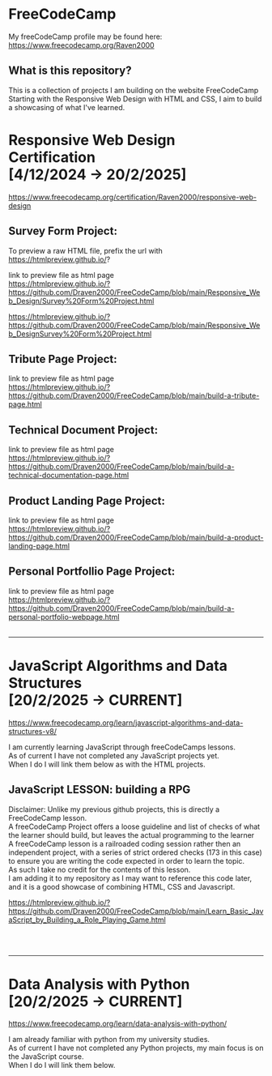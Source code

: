 # FreeCodeCamp

My freeCodeCamp profile may be found here:
https://www.freecodecamp.org/Raven2000 

What is this repository?
---
This is a collection of projects I am building on the website FreeCodeCamp<br>
Starting with the Responsive Web Design with HTML and CSS, I aim to build a showcasing of what I've learned.<br>


Responsive Web Design Certification<br>
[4/12/2024 -> 20/2/2025]
===
https://www.freecodecamp.org/certification/Raven2000/responsive-web-design


Survey Form Project: 
---
To preview a raw HTML file, prefix the url with<br>
https://htmlpreview.github.io/? 

link to preview file as html page <br>
https://htmlpreview.github.io/?https://github.com/Draven2000/FreeCodeCamp/blob/main/Responsive_Web_Design/Survey%20Form%20Project.html

https://htmlpreview.github.io/?https://github.com/Draven2000/FreeCodeCamp/blob/main/Responsive_Web_DesignSurvey%20Form%20Project.html


Tribute Page Project:
---
link to preview file as html page <br>
https://htmlpreview.github.io/?https://github.com/Draven2000/FreeCodeCamp/blob/main/build-a-tribute-page.html


Technical Document Project:
---
link to preview file as html page <br>
https://htmlpreview.github.io/?https://github.com/Draven2000/FreeCodeCamp/blob/main/build-a-technical-documentation-page.html


Product Landing Page Project:
---
link to preview file as html page <br>
https://htmlpreview.github.io/?https://github.com/Draven2000/FreeCodeCamp/blob/main/build-a-product-landing-page.html

Personal Portfollio Page Project:
---
link to preview file as html page <br>
https://htmlpreview.github.io/?https://github.com/Draven2000/FreeCodeCamp/blob/main/build-a-personal-portfolio-webpage.html
<br>
<br>

---
JavaScript Algorithms and Data Structures<br> 
[20/2/2025 -> CURRENT]
===
https://www.freecodecamp.org/learn/javascript-algorithms-and-data-structures-v8/

I am currently learning JavaScript through freeCodeCamps lessons.<br>
As of current I have not completed any JavaScript projects yet.<br> 
When I do I will link them below as with the HTML projects.


JavaScript LESSON: building a RPG
---
Disclaimer:
Unlike my previous github projects, this is directly a FreeCodeCamp lesson.<br>
A freeCodeCamp Project offers a loose guideline and list of checks of what the learner should build, but leaves the actual programming to the learner<br>
A freeCodeCamp lesson is a railroaded coding session rather then an independent project, with a series of strict ordered checks (173 in this case) to ensure you are writing the code expected in order to learn the topic.<br>
As such I take no credit for the contents of this lesson.<br>
I am adding it to my repository as I may want to reference this code later, and it is a good showcase of combining HTML, CSS and Javascript.<br>

https://htmlpreview.github.io/?https://github.com/Draven2000/FreeCodeCamp/blob/main/Learn_Basic_JavaScript_by_Building_a_Role_Playing_Game.html

<br>
<br>

---
Data Analysis with Python<br> 
[20/2/2025 -> CURRENT]
===
https://www.freecodecamp.org/learn/data-analysis-with-python/

I am already familiar with python from my university studies.<br>
As of current I have not completed any Python projects, my main focus is on the JavaScript course.<br> 
When I do I will link them below.
